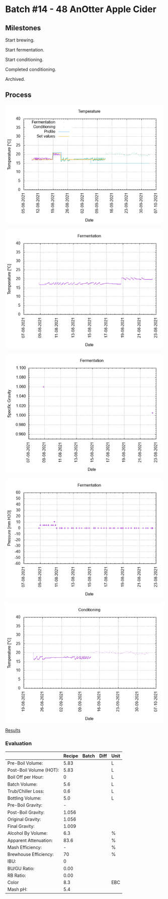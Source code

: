 # Batch #14 - 48 AnOtter Apple Cider

## Milestones

Start brewing.

Start fermentation.

Start conditioning.

Completed conditioning.

Archived.

## Process

![temperature](temperature.png)

![fermentation](fermentation.png)

![specific gravity](gravity.png)

![pressure](pressure.png)

![conditioning](conditioning.png)

[Results](./Batch_14_48_AnOtter_Apple_Cider_results.pdf)

### Evaluation

|                         | Recipe | Batch | Diff   | Unit |
|-------------------------|--------|-------|--------|------|
| Pre-Boil Volume:        | 5.83   |       |        | L    |
| Post-Boil Volume (HOT): | 5.83   |       |        | L    |
| Boil Off per Hour:      | 0      |       |        | L    |
| Batch Volume:           | 5.6    |       |        | L    |
| Trub/Chiller Loss:      | 0.6    |       |        | L    |
| Bottling Volume:        | 5.0    |       |        | L    |
| Pre-Boil Gravity:       | -      |       |        |      |
| Post-Boil Gravity:      | 1.056  |       |        |      |
| Original Gravity:       | 1.056  |       |        |      |
| Final Gravity:          | 1.009  |       |        |      |
| Alcohol By Volume:      | 6.3    |       |        | %    |
| Apparent Attenuation:   | 83.6   |       |        | %    |
| Mash Efficiency:        | -      |       |        | %    |
| Brewhouse Efficiency:   | 70     |       |        | %    |
| IBU:                    | 0      |       |        |      |
| BU/GU Ratio:            | 0.00   |       |        |      |
| RB Ratio:               | 0.00   |       |        |      |
| Color                   | 8.3    |       |        | EBC  |
| Mash pH:                | 5.4    |       |        |      |

